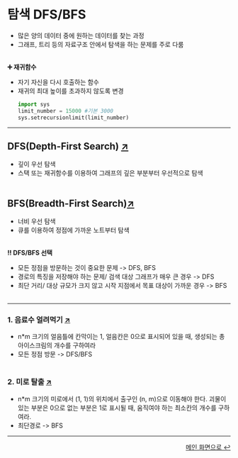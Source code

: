 # 탐색 DFS/BFS
- 많은 양의 데이터 중에 원하는 데이터를 찾는 과정
- 그래프, 트리 등의 자료구조 안에서 탐색을 하는 문제를 주로 다룸
<br></br>  

**➕ 재귀함수**
- 자기 자신을 다시 호출하는 함수
- 재귀의 최대 높이를 초과하지 않도록 변경
  ```python
  import sys
  limit_number = 15000 #기본 3000
  sys.setrecursionlimit(limit_number)
  ```
---
## DFS(Depth-First Search) [↗](https://github.com/100g-dev/Coding_Test/blob/main/Search/dfs.py)
- 깊이 우선 탐색
- 스택 또는 재귀함수를 이용하여 그래프의 깊은 부분부터 우선적으로 탐색
<br></br>  

## BFS(Breadth-First Search)[↗](https://github.com/100g-dev/Coding_Test/blob/main/Search/bfs.py)
- 너비 우선 탐색
- 큐를 이용하여 정점에 가까운 노트부터 탐색
<br></br>

**‼️ DFS/BFS 선택**
- 모든 정점을 방문하는 것이 중요한 문제 -> DFS, BFS
- 경로의 특징을 저장해야 하는 문제/ 검색 대상 그래프가 매우 큰 경우 -> DFS
- 최단 거리/ 대상 규모가 크지 않고 시작 지점에서 목표 대상이 가까운 경우 -> BFS 
<br></br>
---
### 1. 음료수 얼려먹기 [↗](https://github.com/100g-dev/Coding_Test/blob/main/Search/ice.py)
- n*m 크기의 얼음틀에 칸막이는 1, 얼음칸은 0으로 표시되어 있을 때, 생성되는 총 아이스크림의 개수를 구하여라
- 모든 정점 방문 -> DFS/BFS
<br></br>  

### 2. 미로 탈출 [↗](https://github.com/100g-dev/Coding_Test/blob/main/Search/maze.py)
- n*m 크기의 미로에서 (1, 1)의 위치에서 출구인 (n, m)으로 이동해야 한다. 괴물이 있는 부분은 0으로 없는 부분은 1로 표시될 때, 움직여야 하는 최소칸의 개수를 구하여라.
- 최단경로 -> BFS
---

<div align="right"><a href="https://github.com/100g-dev/Coding_Test">메인 화면으로 ↩</a></div>
